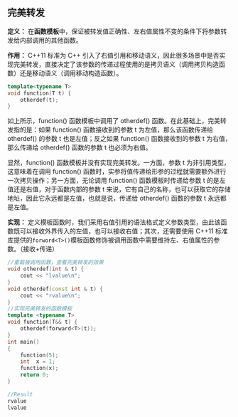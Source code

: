 ## 完美转发
**定义：** 在**函数模板**中，保证被转发值正确性、左右值属性不变的条件下将参数转发给内部调用的其他函数。

**作用：** C++11 标准为 C++ 引入了右值引用和移动语义，因此很多场景中是否实现完美转发，直接决定了该参数的传递过程使用的是拷贝语义（调用拷贝构造函数）还是移动语义（调用移动构造函数）。

```C++
template<typename T>
void function(T t) {
    otherdef(t);
}
```
如上所示，function() 函数模板中调用了 otherdef() 函数。在此基础上，完美转发指的是：如果 function() 函数接收到的参数 t 为左值，那么该函数传递给 otherdef() 的参数 t 也是左值；反之如果 function() 函数接收到的参数 t 为右值，那么传递给 otherdef() 函数的参数 t 也必须为右值。

显然，function() 函数模板并没有实现完美转发。一方面，参数 t 为非引用类型，这意味着在调用 function() 函数时，实参将值传递给形参的过程就需要额外进行一次拷贝操作；另一方面，无论调用 function() 函数模板时传递给参数 t 的是左值还是右值，对于函数内部的参数 t 来说，它有自己的名称，也可以获取它的存储地址，因此它永远都是左值，也就是说，传递给 otherdef() 函数的参数 t 永远都是左值。


**实现：** 定义模板函数时，我们采用右值引用的语法格式定义参数类型，由此该函数既可以接收外界传入的左值，也可以接收右值；其次，还需要使用 C++11 标准库提供的`forword<T>()`模板函数修饰被调用函数中需要维持左、右值属性的参数。（接收+传递）

```C++
//重载被调用函数，查看完美转发的效果
void otherdef(int & t) {
    cout << "lvalue\n";
}
void otherdef(const int & t) {
    cout << "rvalue\n";
}
//实现完美转发的函数模板
template <typename T>
void function(T&& t) {
    otherdef(forward<T>(t));
}
int main()
{
    function(5);
    int  x = 1;
    function(x);
    return 0;
}

//Result
rvalue
lvalue
```
